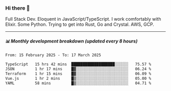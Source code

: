 ### Hi there 👋

Full Stack Dev. Eloquent in JavaScript/TypeScript. I work comfortably with Elixir. Some Python. Trying to get into Rust, Go and Crystal. AWS, GCP.

***

##### 📊 Monthly development breakdown (updated every 8 hours)

<!--START_SECTION:waka-->

```txt
From: 15 February 2025 - To: 17 March 2025

TypeScript   15 hrs 42 mins  ███████████████████░░░░░░   75.57 %
JSON         1 hr 17 mins    █▓░░░░░░░░░░░░░░░░░░░░░░░   06.24 %
Terraform    1 hr 15 mins    █▓░░░░░░░░░░░░░░░░░░░░░░░   06.09 %
Vue.js       1 hr 2 mins     █▒░░░░░░░░░░░░░░░░░░░░░░░   05.00 %
YAML         58 mins         █▒░░░░░░░░░░░░░░░░░░░░░░░   04.71 %
```

<!--END_SECTION:waka-->
